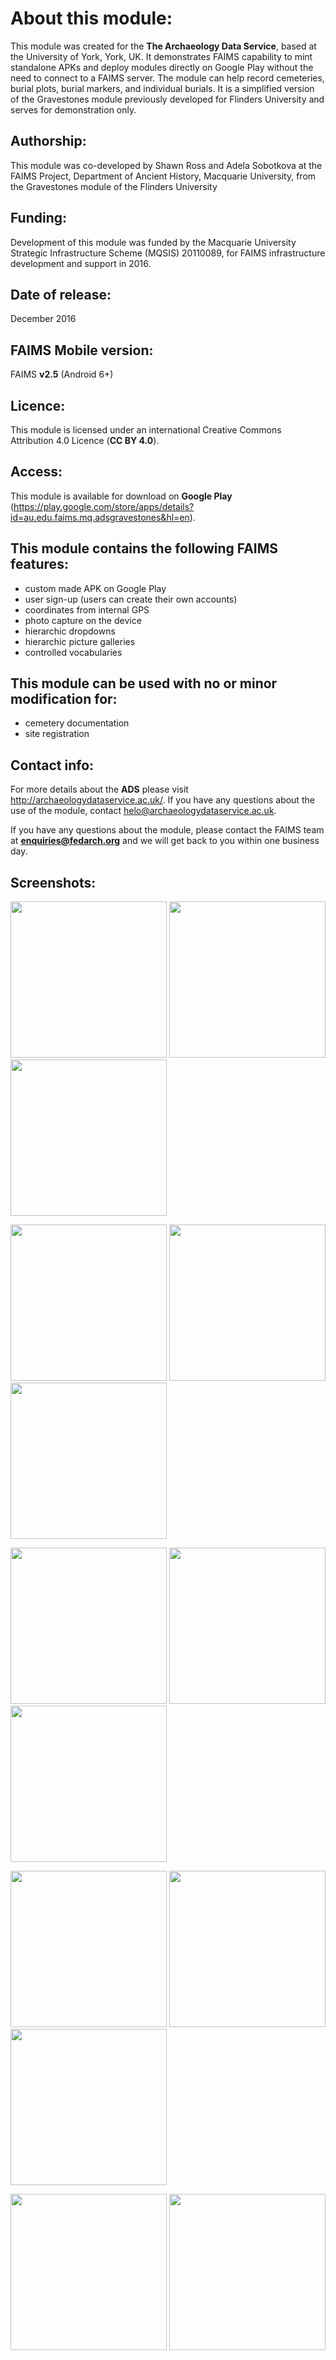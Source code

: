 # About this module:
This module was created for the **The Archaeology Data Service**, based at the University of York, York, UK. It demonstrates FAIMS capability to mint standalone APKs and deploy modules directly on Google Play without the need to connect to a FAIMS server. The module can help record cemeteries, burial plots, burial markers, and individual burials. It is a simplified version of the Gravestones module previously developed for Flinders University and serves for demonstration only.

## Authorship:
This module was co-developed by Shawn Ross and Adela Sobotkova at the FAIMS Project, Department of Ancient History, Macquarie University, from the Gravestones module of the Flinders University

## Funding:
Development of this module was funded by the Macquarie University Strategic Infrastructure Scheme (MQSIS) 20110089, for FAIMS infrastructure development and support in 2016. 

## Date of release:
December 2016 

## FAIMS Mobile version:
FAIMS **v2.5** (Android 6+)

## Licence:
This module is licensed under an international Creative Commons Attribution 4.0 Licence (**CC BY 4.0**).

## Access:
This module is available for download on **Google Play** (https://play.google.com/store/apps/details?id=au.edu.faims.mq.adsgravestones&hl=en). 

## This module contains the following FAIMS features:
* custom made APK on Google Play
* user sign-up (users can create their own accounts)
* coordinates from internal GPS
* photo capture on the device
* hierarchic dropdowns
* hierarchic picture galleries
* controlled vocabularies


## This module can be used with no or minor modification for:
* cemetery documentation
* site registration

## Contact info:
For more details about the **ADS** please visit http://archaeologydataservice.ac.uk/. If you have any questions about the use of the module, contact helo@archaeologydataservice.ac.uk.

If you have any questions about the module, please contact the FAIMS team at **enquiries@fedarch.org** and we will get back to you within one business day.

## Screenshots:

<p align="left">
  <img src="https://github.com/FAIMS/ads-gravestones/blob/master/screenshots/Screenshot_20170913-103933.png" width="250"/>
  <img src="https://github.com/FAIMS/ads-gravestones/blob/master/screenshots/Screenshot_20170913-104622.png" width="250"/>
  <img src="https://github.com/FAIMS/ads-gravestones/blob/master/screenshots/Screenshot_20170913-104720.png" width="250"/>
</p>

<p align="left">
  <img src="https://github.com/FAIMS/ads-gravestones/blob/master/screenshots/Screenshot_20170913-104728.png" width="250"/>
  <img src="https://github.com/FAIMS/ads-gravestones/blob/master/screenshots/Screenshot_20170913-104800.png" width="250"/>
  <img src="https://github.com/FAIMS/ads-gravestones/blob/master/screenshots/Screenshot_20170913-104807.png" width="250"/>
</p>

<p align="left">
  <img src="https://github.com/FAIMS/ads-gravestones/blob/master/screenshots/Screenshot_20170913-104821.png" width="250"/>
  <img src="https://github.com/FAIMS/ads-gravestones/blob/master/screenshots/Screenshot_20170913-104829.png" width="250"/>
  <img src="https://github.com/FAIMS/ads-gravestones/blob/master/screenshots/Screenshot_20170913-104854.png" width="250"/>
</p>

<p align="left">
  <img src="https://github.com/FAIMS/ads-gravestones/blob/master/screenshots/Screenshot_20170913-104902.png" width="250"/>
  <img src="https://github.com/FAIMS/ads-gravestones/blob/master/screenshots/Screenshot_20170913-104954.png" width="250"/>
  <img src="https://github.com/FAIMS/ads-gravestones/blob/master/screenshots/Screenshot_20170913-104902.png" width="250"/>
</p>

<p align="left">
  <img src="https://github.com/FAIMS/ads-gravestones/blob/master/screenshots/Screenshot_20170913-105029.png" width="250"/>
  <img src="https://github.com/FAIMS/ads-gravestones/blob/master/screenshots/Screenshot_20170913-105101.png" width="250"/>
</p>